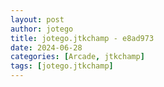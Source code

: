 ```yaml
---
layout: post
author: jotego
title: jotego.jtkchamp - e8ad973
date: 2024-06-28
categories: [Arcade, jtkchamp]
tags: [jotego.jtkchamp]
---
```


